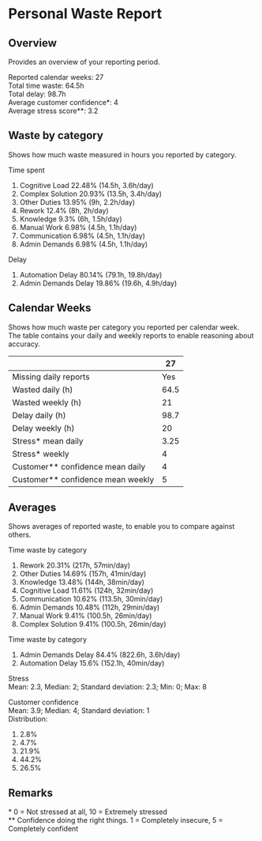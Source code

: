 # Personal Waste Report

## Overview
Provides an overview of your reporting period.  

Reported calendar weeks: 27  
Total time waste: 64.5h  
Total delay: 98.7h  
Average customer confidence*: 4  
Average stress score**: 3.2  

## Waste by category
Shows how much waste measured in hours you reported by category.  

Time spent
  1. Cognitive Load 22.48% (14.5h, 3.6h/day)
  2. Complex Solution 20.93% (13.5h, 3.4h/day)
  3. Other Duties 13.95% (9h, 2.2h/day)
  4. Rework 12.4% (8h, 2h/day)
  5. Knowledge 9.3% (6h, 1.5h/day)
  6. Manual Work 6.98% (4.5h, 1.1h/day)
  7. Communication 6.98% (4.5h, 1.1h/day)
  8. Admin Demands 6.98% (4.5h, 1.1h/day)

Delay
  1. Automation Delay 80.14% (79.1h, 19.8h/day)
  2. Admin Demands Delay 19.86% (19.6h, 4.9h/day)

## Calendar Weeks
Shows how much waste per category you reported per calendar week.  
The table contains your daily and weekly reports to enable reasoning about accuracy.  

|  | 27 | 
|---|---|
| Missing daily reports | Yes | 
| Wasted daily (h) | 64.5 | 
| Wasted weekly (h) | 21 | 
| Delay daily (h) | 98.7 | 
| Delay weekly (h) | 20 | 
| Stress* mean daily | 3.25 | 
| Stress* weekly | 4 | 
| Customer** confidence mean daily | 4 | 
| Customer** confidence mean weekly | 5 | 

 ## Averages   
Shows averages of reported waste, to enable you to compare against others.  
  
Time waste by category  
1. Rework 20.31% (217h, 57min/day)
2. Other Duties 14.69% (157h, 41min/day)
3. Knowledge 13.48% (144h, 38min/day)
4. Cognitive Load 11.61% (124h, 32min/day)
5. Communication 10.62% (113.5h, 30min/day)
6. Admin Demands 10.48% (112h, 29min/day)
7. Manual Work 9.41% (100.5h, 26min/day)
8. Complex Solution 9.41% (100.5h, 26min/day)
  
Time waste by category  
1. Admin Demands Delay 84.4% (822.6h, 3.6h/day)
2. Automation Delay 15.6% (152.1h, 40min/day)
  
Stress  
Mean: 2.3, Median: 2; Standard deviation: 2.3; Min: 0; Max: 8  
  
Customer confidence  
Mean: 3.9; Median: 4; Standard deviation: 1  
Distribution:  
1. 2.8%  
2. 4.7%  
3. 21.9%  
4. 44.2%  
5. 26.5%  

## Remarks  
\* 0 = Not stressed at all, 10 = Extremely stressed  
** Confidence doing the right things. 1 = Completely insecure, 5 = Completely confident  
